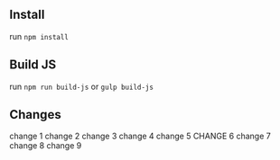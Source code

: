 ## Install

run `npm install`

## Build JS

run `npm run build-js` or `gulp build-js`

## Changes
change 1
change 2
change 3
change 4
change 5
CHANGE 6
change 7
change 8
change 9

